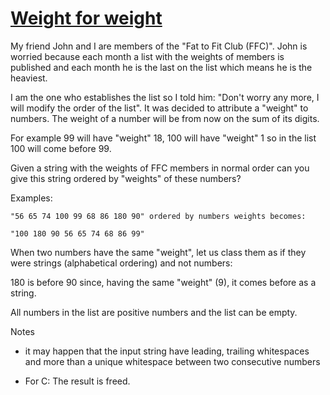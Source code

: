 # [Weight for weight](https://www.codewars.com/kata/55c6126177c9441a570000cc)

My friend John and I are members of the "Fat to Fit Club (FFC)". John is worried because each month a list with the weights of members is published and each month he is the last on the list which means he is the heaviest.

I am the one who establishes the list so I told him: "Don't worry any more, I will modify the order of the list". It was decided to attribute a "weight" to numbers. The weight of a number will be from now on the sum of its digits.

For example 99 will have "weight" 18, 100 will have "weight" 1 so in the list 100 will come before 99.

Given a string with the weights of FFC members in normal order can you give this string ordered by "weights" of these numbers?


Examples:

``` "56 65 74 100 99 68 86 180 90" ordered by numbers weights becomes: ```

``` "100 180 90 56 65 74 68 86 99" ```

When two numbers have the same "weight", let us class them as if they were strings (alphabetical ordering) and not numbers:

180 is before 90 since, having the same "weight" (9), it comes before as a string.

All numbers in the list are positive numbers and the list can be empty.

Notes

+ it may happen that the input string have leading, trailing whitespaces and more than a unique whitespace between two consecutive numbers

+ For C: The result is freed.

